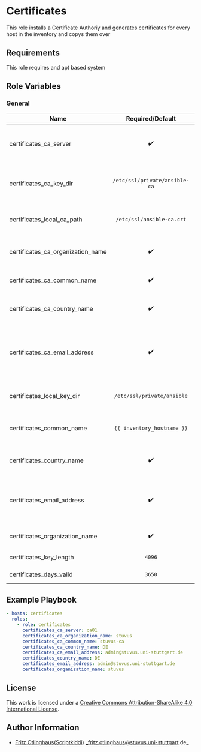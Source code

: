 # Certificates

This role installs a Certificate Authoriy and generates certificates for every host in the inventory and copys them over

## Requirements

This role requires and apt based system


## Role Variables

### General

| Name                              | Required/Default              | Description                                             |
|-----------------------------------|:-----------------------------:|---------------------------------------------------------|
| certificates_ca_server            | :heavy_check_mark:            | Inventory Hostname of the server running the ca         |
| certificates_ca_key_dir           | `/etc/ssl/private/ansible-ca` | Directory where the files for the ca should be stored   |
| certificates_local_ca_path        | `/etc/ssl/ansible-ca.crt`     | Path where the ca.crt should be copied to               |
| certificates_ca_organization_name | :heavy_check_mark:            | Organization Name running the CA                        |
| certificates_ca_common_name       | :heavy_check_mark:            | Common Name for the CA                                  |
| certificates_ca_country_name      | :heavy_check_mark:            | Country where the CA ist located                        |
| certificates_ca_email_address     | :heavy_check_mark:            | Email Address where the CA Administrator can be reached |
| certificates_local_key_dir        | `/etc/ssl/private/ansible`    | Directory where the files  should be stored             |
| certificates_common_name          | `{{ inventory_hostname }}`    | Common Name for the host certificate                    |
| certificates_country_name         | :heavy_check_mark:            | Country where the Host is located                       |
| certificates_email_address        | :heavy_check_mark:            | Email Address where the Administrator can be reached    |
| certificates_organization_name    | :heavy_check_mark:            | Organization Name that runs the host                    |
| certificates_key_length           | `4096`                        | Key length in bits                                      |
| certificates_days_valid           | `3650`                        | Days a key is valid                                     |

## Example Playbook

```yml
- hosts: certificates
  roles:
    - role: certificates
      certificates_ca_server: ca01
      certificates_ca_organization_name: stuvus
      certificates_ca_common_name: stuvus-ca
      certificates_ca_country_name: DE
      certificates_ca_email_address: admin@stuvus.uni-stuttgart.de
      certificates_country_name: DE
      certificates_email_address: admin@stuvus.uni-stuttgart.de
      certificates_organization_name: stuvus
```

## License

This work is licensed under a [Creative Commons Attribution-ShareAlike 4.0 International License](http://creativecommons.org/licenses/by-sa/4.0/).


## Author Information

 * [Fritz Otlinghaus(Scriptkiddi)](https://github.com/Scriptkiddi) _fritz.otlinghaus@stuvus.uni-stuttgart.de_
